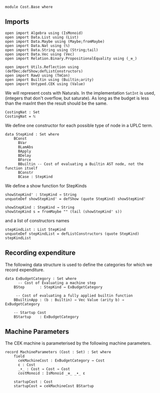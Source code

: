 
```
module Cost.Base where 

```

## Imports

```
open import Algebra using (IsMonoid)
open import Data.List using (List)
open import Data.Maybe using (Maybe;fromMaybe)
open import Data.Nat using (ℕ)
open import Data.String using (String;tail)
open import Data.Vec using (Vec)
open import Relation.Binary.PropositionalEquality using (_≡_)

open import Utils.Reflection using (defDec;defShow;defListConstructors)
open import RawU using (TmCon)
open import Builtin using (Builtin;arity)
open import Untyped.CEK using (Value)
```

We will represent costs with Naturals. In the implementation `SatInt` is used, (integers that don't overflow, but saturate). 
As long as the budget is less than the maxInt then the result should be the same.

```
CostingNat : Set 
CostingNat = ℕ
```

We define one constructor for each possible type of node in a UPLC term.

```
data StepKind : Set where 
    BConst 
      BVar
      BLamAbs
      BApply
      BDelay
      BForce
      BBuiltin -- Cost of evaluating a Builtin AST node, not the function itself
      BConstr 
      BCase : StepKind
```

We define a show function for StepKinds

```
showStepKind' : StepKind → String 
unquoteDef showStepKind' = defShow (quote StepKind) showStepKind' 

showStepKind : StepKind → String 
showStepKind s = fromMaybe "" (tail (showStepKind' s))   
```

and a list of constructors names

``` 
stepKindList : List StepKind
unquoteDef stepKindList = defListConstructors (quote StepKind) stepKindList 
``` 

## Recording expenditure

The following data structure is used to define the categories for which we
record expenditure.

```
data ExBudgetCategory : Set where
      -- Cost of Evaluating a machine step
    BStep       : StepKind → ExBudgetCategory

     -- Cost of evaluating a fully applied builtin function
    BBuiltinApp : (b : Builtin) → Vec Value (arity b) → ExBudgetCategory  

    -- Startup Cost
    BStartup    : ExBudgetCategory
```

## Machine Parameters

The CEK machine is parameterised by the following machine parameters.

```
record MachineParameters (Cost : Set) : Set where
    field
      cekMachineCost : ExBudgetCategory → Cost
      ε : Cost
      _∙_ : Cost → Cost → Cost
      costMonoid : IsMonoid _≡_ _∙_ ε

    startupCost : Cost 
    startupCost = cekMachineCost BStartup
``` 